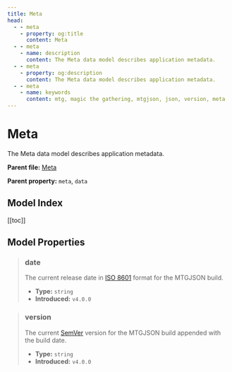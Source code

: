 ```yaml
---
title: Meta
head:
  - - meta
    - property: og:title
      content: Meta
  - - meta
    - name: description
      content: The Meta data model describes application metadata.
  - - meta
    - property: og:description
      content: The Meta data model describes application metadata.
  - - meta
    - name: keywords
      content: mtg, magic the gathering, mtgjson, json, version, meta
---
```


# Meta

The Meta data model describes application metadata.

**Parent file:** [Meta](/downloads/all-files/#meta)  

**Parent property:** `meta`, `data`

## Model Index

<ModelType type="Meta" />

<PropertyToggler/>

[[toc]]

## Model Properties

> ### date
>
> The current release date in [ISO 8601](https://www.iso.org/iso-8601-date-and-time-format.html) format for the MTGJSON build.
>
> - **Type:** `string`
> - **Introduced:** `v4.0.0`

> ### version
>
> The current [SemVer](https://semver.org) version for the MTGJSON build appended with the build date.
>
> - **Type:** `string`
> - **Introduced:** `v4.0.0`
